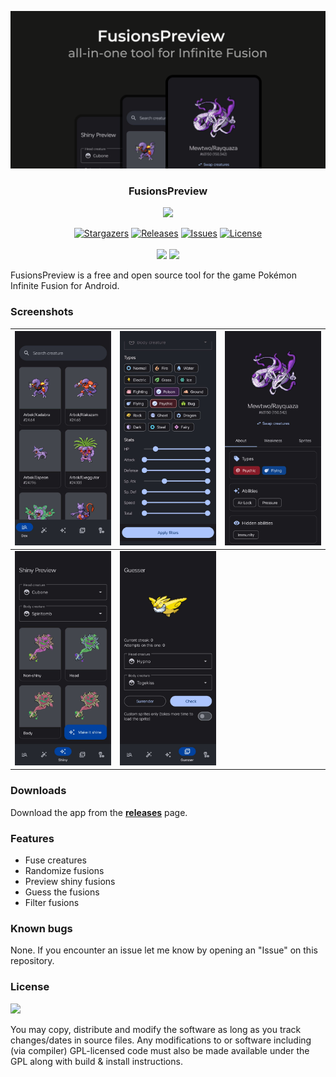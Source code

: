 ![](https://raw.githubusercontent.com/IlasDev/FusionsPreview/master/metadata/heading.png)

<h3 align="center">
  FusionsPreview
</h3>

<p align="center">
  <img src="https://raw.githubusercontent.com/catppuccin/catppuccin/main/assets/palette/macchiato.png" width="400" />
</p>

<p align="center">
	<a href="https://github.com/IlasDev/FusionsPreview/stargazers">
		<img alt="Stargazers" src="https://img.shields.io/github/stars/IlasDev/FusionsPreview?style=for-the-badge&logo=starship&color=C9CBFF&logoColor=D9E0EE&labelColor=302D41"></a>
	<a href="https://github.com/IlasDev/FusionsPreview/releases/latest">
		<img alt="Releases" src="https://img.shields.io/github/release/IlasDev/FusionsPreview.svg?style=for-the-badge&logo=github&color=F2CDCD&logoColor=D9E0EE&labelColor=302D41"/></a>
	<a href="https://github.com/IlasDev/FusionsPreview/issues">
		<img alt="Issues" src="https://img.shields.io/github/issues/IlasDev/FusionsPreview?style=for-the-badge&logo=gitbook&color=B5E8E0&logoColor=D9E0EE&labelColor=302D41"></a>
	<a href="https://github.com/IlasDev/FusionsPreview/blob/master/LICENSE">
		<img alt="License" src="https://img.shields.io/badge/License-GPLv3-blue.svg?style=for-the-badge&logo=discord&color=DDB6F2&logoColor=D9E0EE&labelColor=302D41"></a>
  <br>
  <br>
  <img src="https://img.shields.io/badge/Java-ee99a0?style=for-the-badge&logo=openjdk&logoColor=black">
  <img src="https://img.shields.io/badge/Android-a6da95?style=for-the-badge&logo=android&logoColor=black">
</p>

FusionsPreview is a free and open source tool for the game Pokémon Infinite Fusion for Android.

<p align="center">
</p>

### Screenshots

| ![](https://raw.githubusercontent.com/IlasDev/FusionsPreview/master/metadata/Screenshot8.jpg) | ![](https://raw.githubusercontent.com/IlasDev/FusionsPreview/master/metadata/Screenshot9.jpg) | ![](https://raw.githubusercontent.com/IlasDev/FusionsPreview/master/metadata/Screenshot10.jpg) |
|-|-|-|
| ![](https://raw.githubusercontent.com/IlasDev/FusionsPreview/master/metadata/Screenshot7.jpg) | ![](https://raw.githubusercontent.com/IlasDev/FusionsPreview/master/metadata/Screenshot6.jpg) |

### Downloads

Download the app from the [**releases**](https://github.com/IlasDev/FusionsPreview/releases/latest) page.

### Features

* Fuse creatures
* Randomize fusions
* Preview shiny fusions
* Guess the fusions
* Filter fusions

### Known bugs

None. If you encounter an issue let me know by opening an "Issue" on this repository.

### License

<img src="https://camo.githubusercontent.com/317e8956b95d7cd7ebdc2a75b836f19dee3c1ae5fa0fce5b277338e648880d4f/68747470733a2f2f7777772e676e752e6f72672f67726170686963732f67706c76332d3132377835312e706e67"/>

You may copy, distribute and modify the software as long as you track changes/dates in source files. Any modifications to or software including (via compiler) GPL-licensed code must also be made available under the GPL along with build & install instructions.
